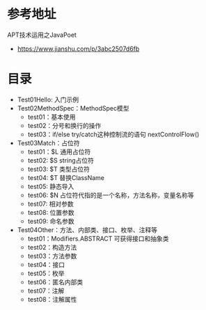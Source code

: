 # 参考地址
APT技术运用之JavaPoet
- https://www.jianshu.com/p/3abc2507d6fb

# 目录
- Test01Hello: 入门示例
- Test02MethodSpec：MethodSpec模型
    - test01：基本使用
    - test02：分号和换行的操作
    - test03：if/else try/catch这种控制流的语句 nextControlFlow()
- Test03Match：占位符
    - test01：$L 通用占位符
    - test02: $S string占位符
    - test03: $T 类型占位符
    - test04: $T 替换ClassName
    - test05: 静态导入
    - test06: $N 占位符代指的是一个名称，方法名称，变量名称等
    - test07: 相对参数
    - test08: 位置参数
    - test09: 命名参数
- Test04Other：方法、内部类、接口、枚举、注释等
    - test01：Modifiers.ABSTRACT 可获得接口和抽象类
    - test02：构造方法
    - test03：方法参数
    - test04：接口
    - test05：枚举
    - test06：匿名内部类
    - test07：注解
    - test08：注解属性